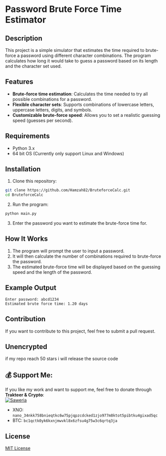 # Password Brute Force Time Estimator

## Description
This project is a simple simulator that estimates the time required to brute-force a password using different character combinations. The program calculates how long it would take to guess a password based on its length and the character set used.

## Features
- **Brute-force time estimation**: Calculates the time needed to try all possible combinations for a password.
- **Flexible character sets**: Supports combinations of lowercase letters, uppercase letters, digits, and symbols.
- **Customizable brute-force speed**: Allows you to set a realistic guessing speed (guesses per second).

## Requirements
- Python 3.x
- 64 bit OS (Currently only support Linux and Windows)
## Installation

1. Clone this repository:
```bash
git clone https://github.com/Hamzah82/BruteforceCalc.git
cd BruteforceCalc
```

2. Run the program:
```bash
python main.py
```

3. Enter the password you want to estimate the brute-force time for.

## How It Works
1. The program will prompt the user to input a password.
2. It will then calculate the number of combinations required to brute-force the password.
3. The estimated brute-force time will be displayed based on the guessing speed and the length of the password.

## Example Output

```
Enter password: abcd1234
Estimated brute force time: 1.20 days
```

## Contribution
If you want to contribute to this project, feel free to submit a pull request.

## Unencrypted
if my repo reach 50 stars i will release the source code

## 💰 Support Me:
If you like my work and want to support me, feel free to donate through **Trakteer & Crypto**:  
[![Saweria](https://img.shields.io/badge/Donate-Trakteer-red?style=for-the-badge&logo=ko-fi&logoColor=white)](https://trakteer.id/woka/tip)
* XNO: `nano_34nkk758bnieqtkc6w75pjqpzcdcked1zjo977m8ktot5pibtku4gixad5qc`
* BTC: `bc1qctk0yk6kxnjmwvkl8x6zfsu4g75w3c6qrtq3ja`

## License
[MIT License](https://opensource.org/licenses/MIT)

